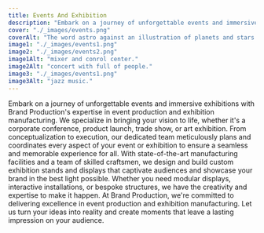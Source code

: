 ```yaml
---
title: Events And Exhibition
description: "Embark on a journey of unforgettable events and immersive exhibitions with Brand Production's expertise in event production and exhibition manufacturing.. "
cover: "./_images/events.png"
coverAlt: "The word astro against an illustration of planets and stars."
image1: "./_images/events1.png"
image2: "./_images/events2.png"
image1Alt: "mixer and conrol center."
image2Alt: "concert with full of people."
image3: "./_images/events1.png"
image3Alt: "jazz music."
---
```


Embark on a journey of unforgettable events and immersive exhibitions with Brand Production's expertise in event production and exhibition manufacturing.
We specialize in bringing your vision to life, whether it's a corporate conference, product launch, trade show, or art exhibition. From conceptualization to execution, our dedicated team meticulously plans and coordinates every aspect of your event or exhibition to ensure a seamless and memorable experience for all.
With state-of-the-art manufacturing facilities and a team of skilled craftsmen, we design and build custom exhibition stands and displays that captivate audiences and showcase your brand in the best light possible. Whether you need modular displays, interactive installations, or bespoke structures, we have the creativity and expertise to make it happen.
At Brand Production, we're committed to delivering excellence in event production and exhibition manufacturing. Let us turn your ideas into reality and create moments that leave a lasting impression on your audience.




